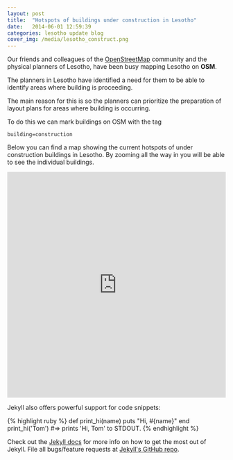 ```yaml
---
layout: post
title:  "Hotspots of buildings under construction in Lesotho"
date:   2014-06-01 12:59:39
categories: lesotho update blog
cover_img: /media/lesotho_construct.png
---
```


Our friends and colleagues of the [OpenStreetMap](http://www.openstreetmap.org/#map=9/-29.4982/28.3090) community and the physical planners of Lesotho, have been busy mapping Lesotho on **OSM**. 

The planners in Lesotho have identified a need for them to be able to identify areas where building is proceeding.

The main reason for this is so the planners can prioritize the preparation of layout plans for areas where building is occurring.

To do this we can mark buildings on OSM with the tag
	
	building=construction
	

Below you can find a map showing the current hotspots of under construction buildings in Lesotho. By zooming all the way in you will be able to see the individual buildings.

<iframe width='100%' height='520' frameborder='0' src='https://rustyb.cartodb.com/viz/45f91a24-fa48-11e3-bfbb-0e73339ffa50/embed_map?title=true&description=true&search=false&shareable=true&cartodb_logo=true&layer_selector=false&legends=true&scrollwheel=true&fullscreen=true&sublayer_options=1%7C1&sql=&sw_lat=-29.893638675969147&sw_lon=27.06035614013672&ne_lat=-29.759906830693676&ne_lon=27.495346069335938' allowfullscreen webkitallowfullscreen mozallowfullscreen oallowfullscreen msallowfullscreen></iframe>

Jekyll also offers powerful support for code snippets:

{% highlight ruby %}
def print_hi(name)
  puts "Hi, #{name}"
end
print_hi('Tom')
#=> prints 'Hi, Tom' to STDOUT.
{% endhighlight %}

Check out the [Jekyll docs][jekyll] for more info on how to get the most out of Jekyll. File all bugs/feature requests at [Jekyll's GitHub repo][jekyll-gh].

[jekyll-gh]: https://github.com/jekyll/jekyll
[jekyll]:    http://jekyllrb.com

